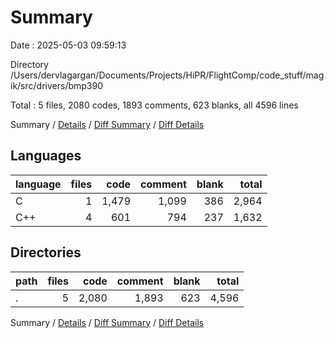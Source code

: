 # Summary

Date : 2025-05-03 09:59:13

Directory /Users/dervlagargan/Documents/Projects/HiPR/FlightComp/code_stuff/magik/src/drivers/bmp390

Total : 5 files,  2080 codes, 1893 comments, 623 blanks, all 4596 lines

Summary / [Details](details.md) / [Diff Summary](diff.md) / [Diff Details](diff-details.md)

## Languages
| language | files | code | comment | blank | total |
| :--- | ---: | ---: | ---: | ---: | ---: |
| C | 1 | 1,479 | 1,099 | 386 | 2,964 |
| C++ | 4 | 601 | 794 | 237 | 1,632 |

## Directories
| path | files | code | comment | blank | total |
| :--- | ---: | ---: | ---: | ---: | ---: |
| . | 5 | 2,080 | 1,893 | 623 | 4,596 |

Summary / [Details](details.md) / [Diff Summary](diff.md) / [Diff Details](diff-details.md)
